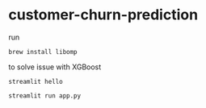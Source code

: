 # customer-churn-prediction

run
```shell
brew install libomp
```

to solve issue with XGBoost

```shell
streamlit hello
```

```shell
streamlit run app.py
```